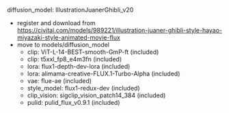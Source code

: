 diffusion_model: IllustrationJuanerGhibli_v20
- register and download from https://civitai.com/models/989221/illustration-juaner-ghibli-style-hayao-miyazaki-style-animated-movie-flux
- move to models/diffusion_model
  - clip: ViT-L-14-BEST-smooth-GmP-ft (included)
  - clip: t5xxl_fp8_e4m3fn (included)
  - lora: flux1-depth-dev-lora (included)
  - lora: alimama-creative-FLUX.1-Turbo-Alpha (included)
  - vae: flue-ae (included)
  - style_model: flux1-redux-dev (included)
  - clip_vision: sigclip_vision_patch14_384 (included)
  - pulid: pulid_flux_v0.9.1 (included)
